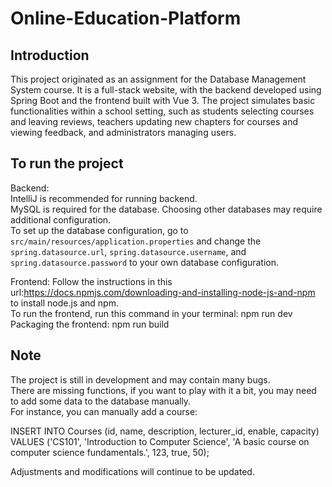 # Online-Education-Platform

## Introduction
This project originated as an assignment for the Database Management System course. It is a full-stack website, with the backend developed using Spring Boot and the frontend built with Vue 3. The project simulates basic functionalities within a school setting, such as students selecting courses and leaving reviews, teachers updating new chapters for courses and viewing feedback, and administrators managing users.

## To run the project
Backend:  
IntelliJ is recommended for running backend.  
MySQL is required for the database. Choosing other databases may require additional configuration.  
To set up the database configuration, go to `src/main/resources/application.properties` and change the `spring.datasource.url`, `spring.datasource.username`, and `spring.datasource.password` to your own database configuration.

Frontend:
Follow the instructions in this url:https://docs.npmjs.com/downloading-and-installing-node-js-and-npm to install node.js and npm.  
To run the frontend, run this command in your terminal: npm run dev  
Packaging the frontend: npm run build

## Note
The project is still in development and may contain many bugs.  
There are missing functions, if you want to play with it a bit, you may need to add some data to the database manually.  
For instance, you can manually add a course:  

INSERT INTO Courses (id, name, description, lecturer_id, enable, capacity)
VALUES ('CS101', 'Introduction to Computer Science', 'A basic course on computer science fundamentals.', 123, true, 50);

Adjustments and modifications will continue to be updated.






